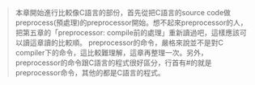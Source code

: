 > 本章開始進行比較像C語言的部份，首先從把C語言的source code做preprocess(預處理)的preprocessor開始。想不起來preprocessor的人，把第五章的「preprocessor: compile前的處理」重新讀過吧，這樣應該可以讀這章讀的比較順。
> preprocessor的命令，嚴格來說並不是對C compiler下的命令，這比較難理解，這章再整理一次。另外，preprocessor的命令跟C語言的程式很好區分，行首有#的就是preprocessor命令，其他的都是C語言的程式。